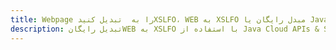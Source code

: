 ---title: Webpage را به  تبدیل کنیدXSLFO، WEB به XSLFO مبدل رایگان یا Java SDKdescription: تبدیل رایگانWEB به XSLFO با استفاده از Java Cloud APIs & SDK همچنین اسناد PDF را در Cloud ایجاد، ویرایش و رندر کنید.---